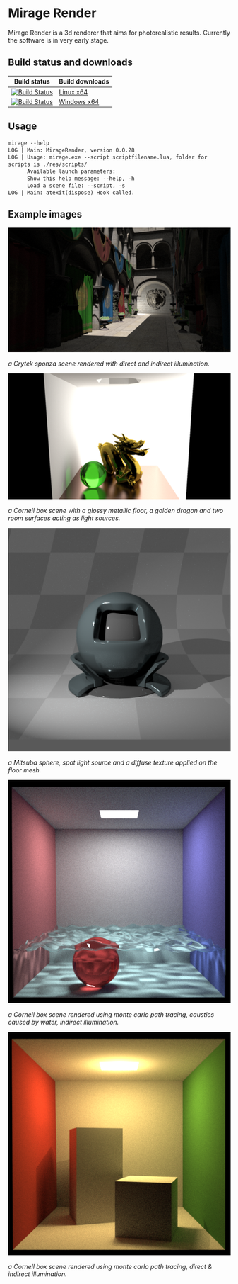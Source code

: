 Mirage Render
======

Mirage Render is a 3d renderer that aims for photorealistic results. Currently the software is in very early stage.

Build status and downloads
------------
| Build status | Build downloads |
| ------------ | --------------- |
| [![Build Status](http://harha.us.to:8080/buildStatus/icon?job=MirageRender_Linux_build)](http://harha.us.to:8080/job/MirageRender_Linux_build/) | [Linux x64](http://harha.us.to/jenkins/MirageRender_Linux/) |
| [![Build Status](http://harha.us.to:8080/buildStatus/icon?job=MirageRender_Windows_build)](http://harha.us.to:8080/job/MirageRender_Windows_build/) | [Windows x64](http://harha.us.to/jenkins/MirageRender_Windows/) |

Usage
-----

```
mirage --help
LOG | Main: MirageRender, version 0.0.28
LOG | Usage: mirage.exe --script scriptfilename.lua, folder for scripts is ./res/scripts/
      Available launch parameters:
      Show this help message: --help, -h
      Load a scene file: --script, -s
LOG | Main: atexit(dispose) Hook called.
```

Example images
--------------

![Crytek sponza test](images/sponza_crytek_textures.png "Crytek sponza, test")

_a Crytek sponza scene rendered with direct and indirect illumination._

![Cornell Box, Golden Dragon](images/golden_dragon.png "Cornell Box, glossy material test")

_a Cornell box scene with a glossy metallic floor, a golden dragon and two room surfaces acting as light sources._

![Mitsuba, Texture Mapping](images/texturemapping.png "Mitsuba, texture mapping test")

_a Mitsuba sphere, spot light source and a diffuse texture applied on the floor mesh._

![Cornell Box, caustics test](images/mirage_water3.png "Cornell Box, caustics test")

_a Cornell box scene rendered using monte carlo path tracing, caustics caused by water, indirect illumination._

![Cornell Box, gi test](images/mirage_cornellbox_plight.png "Cornell Box, gi test")

_a Cornell box scene rendered using monte carlo path tracing, direct & indirect illumination._